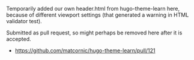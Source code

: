 Temporarily added our own header.html from hugo-theme-learn here, because of
different viewport settings (that generated a warning in HTML validator
test).

Submitted as pull request, so might perhaps be removed here after it is
accepted.

* https://github.com/matcornic/hugo-theme-learn/pull/121



 
